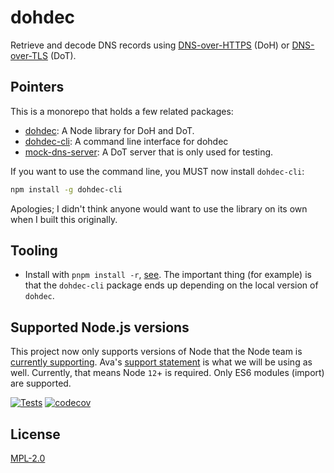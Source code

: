 # dohdec

Retrieve and decode DNS records using [DNS-over-HTTPS](https://tools.ietf.org/html/rfc8484) (DoH) or [DNS-over-TLS](https://tools.ietf.org/html/rfc7858) (DoT).

## Pointers

This is a monorepo that holds a few related packages:

 - [dohdec](pkg/dohdec): A Node library for DoH and DoT.
 - [dohdec-cli](pkg/dohdec-cli): A command line interface for dohdec
 - [mock-dns-server](pkg/mock-dns-server): A DoT server that is only used for testing.

If you want to use the command line, you MUST now install `dohdec-cli`:

```bash
npm install -g dohdec-cli
```

Apologies; I didn't think anyone would want to use the library on its own when
I built this originally.

## Tooling

 - Install with `pnpm install -r`, [see](https://pnpm.js.org/).  The important
   thing (for example) is that the `dohdec-cli` package ends up depending on the
   local version of `dohdec`.

## Supported Node.js versions

This project now only supports versions of Node that the Node team is
[currently supporting](https://github.com/nodejs/Release#release-schedule).
Ava's [support
statement](https://github.com/avajs/ava/blob/main/docs/support-statement.md)
is what we will be using as well.  Currently, that means Node `12`+ is
required.  Only ES6 modules (import) are supported.

[![Tests](https://github.com/hildjj/dohdec/actions/workflows/node.js.yml/badge.svg)](https://github.com/hildjj/dohdec/actions/workflows/node.js.yml)
[![codecov](https://codecov.io/gh/hildjj/dohdec/branch/main/graph/badge.svg?token=qYy1UyK9S5)](https://codecov.io/gh/hildjj/dohdec)

## License

[MPL-2.0](https://www.mozilla.org/en-US/MPL/2.0/)
